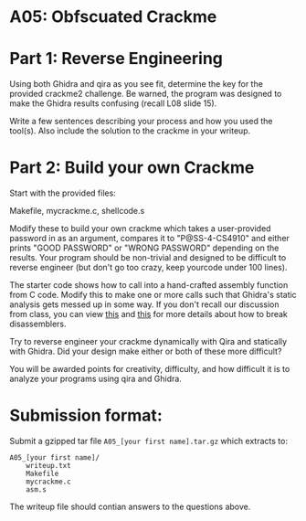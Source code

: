 A05: Obfscuated Crackme
===

# Part 1: Reverse Engineering

Using both Ghidra and qira as you see fit, determine the key for the provided crackme2 challenge. Be warned, the program was designed to make the Ghidra results confusing (recall L08 slide 15).

Write a few sentences describing your process and how you used the tool(s).
Also include the solution to the crackme in your writeup.


# Part 2: Build your own Crackme
Start with the provided files:

Makefile, mycrackme.c, shellcode.s

Modify these to build your own crackme which takes a user-provided password in as an argument, compares it to "P@SS-4-CS4910" and either prints "GOOD PASSWORD" or "WRONG PASSWORD" depending on the results. Your program should be non-trivial and designed to be difficult to reverse engineer (but don't go too crazy, keep yourcode under 100 lines).

The starter code shows how to call into a hand-crafted assembly function from C code. Modify this to make one or more calls such that Ghidra's static analysis gets messed up in some way. If you don't recall our discussion from class, you can view [this](https://github.com/Brandon-Everhart/Practical-Malware-Analysis/blob/master/notes/ch_15.md) and [this](https://www.slideshare.net/SamBowne/practical-malware-analysis-ch-15-antidisassembly) for more details about how to break disassemblers.

Try to reverse engineer your crackme dynamically with Qira and statically with Ghidra. Did your design make either or both of these more difficult?

You will be awarded points for creativity, difficulty, and how difficult it is to analyze your programs using qira and Ghidra.

# Submission format:
Submit a gzipped tar file `A05_[your first name].tar.gz` which extracts to:
```
A05_[your first name]/
    writeup.txt
    Makefile
    mycrackme.c
    asm.s
```

The writeup file should contian answers to the questions above.
